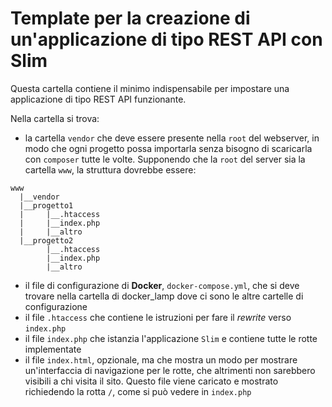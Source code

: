 # Template per la creazione di un'applicazione di tipo REST API con Slim

Questa cartella contiene il minimo indispensabile per impostare una applicazione di tipo REST API funzionante.

Nella cartella si trova:

-	la cartella ```vendor``` che deve essere presente nella ```root``` del webserver, in modo che ogni progetto possa importarla senza bisogno di scaricarla con ```composer``` tutte le volte. Supponendo che la ```root``` del server sia la cartella ```www```, la struttura dovrebbe essere:

```text
www
  |__vendor
  |__progetto1
  |     |__.htaccess
  |     |__index.php
  |     |__altro
  |__progetto2
        |__.htaccess
        |__index.php
        |__altro

```
-   il file di configurazione di **Docker**, ```docker-compose.yml```, che si deve trovare nella cartella di docker_lamp dove ci sono le altre cartelle di configurazione
- il file ```.htaccess``` che contiene le istruzioni per fare il *rewrite* verso ```index.php```
- il file ```index.php``` che istanzia l'applicazione ```Slim``` e contiene tutte le rotte implementate
- il file ```index.html```, opzionale, ma che mostra un modo per mostrare un'interfaccia di navigazione per le rotte, che altrimenti non sarebbero visibili a chi visita il sito. Questo file viene caricato e mostrato richiedendo la rotta `/`, come si può vedere in ```index.php``` 